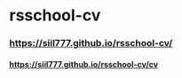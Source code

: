 # rsschool-cv
### https://siil777.github.io/rsschool-cv/
#### https://siil777.github.io/rsschool-cv/cv